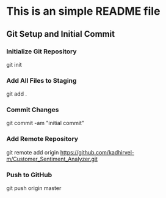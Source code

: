# This is an simple README file

## Git Setup and Initial Commit

### Initialize Git Repository
git init

### Add All Files to Staging
git add .

### Commit Changes
git commit -am "initial commit"

### Add Remote Repository
git remote add origin https://github.com/kadhirvel-m/Customer_Sentiment_Analyzer.git

### Push to GitHub
git push origin master
